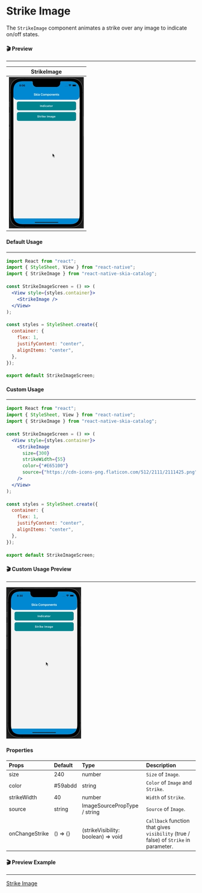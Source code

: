 # Strike Image

The `StrikeImage` component animates a strike over any image to indicate on/off states.

#### 🎬 Preview

---

|                StrikeImage                 |
| :----------------------------------------: |
| ![alt tag](/assets/DefaultStrikeImage.gif) |

#### Default Usage

---

```jsx
import React from "react";
import { StyleSheet, View } from "react-native";
import { StrikeImage } from "react-native-skia-catalog";

const StrikeImageScreen = () => (
  <View style={styles.container}>
    <StrikeImage />
  </View>
);

const styles = StyleSheet.create({
  container: {
    flex: 1,
    justifyContent: "center",
    alignItems: "center",
  },
});

export default StrikeImageScreen;
```

#### Custom Usage

---

```jsx
import React from "react";
import { StyleSheet, View } from "react-native";
import { StrikeImage } from "react-native-skia-catalog";

const StrikeImageScreen = () => (
  <View style={styles.container}>
    <StrikeImage
      size={300}
      strikeWidth={55}
      color={"#E65100"}
      source={"https://cdn-icons-png.flaticon.com/512/2111/2111425.png"}
    />
  </View>
);

const styles = StyleSheet.create({
  container: {
    flex: 1,
    justifyContent: "center",
    alignItems: "center",
  },
});

export default StrikeImageScreen;
```

#### 🎬 Custom Usage Preview

---

![alt tag](/assets/CustomStrikeImage.gif)

#### Properties

| Props          | Default  | Type                                | Description                                                                          |
| :------------- | :------- | :---------------------------------- | :----------------------------------------------------------------------------------- |
| size           | 240      | number                              | `Size` of `Image`.                                                                   |
| color          | #59abdd  | string                              | `Color` of `Image` and `Strike`.                                                     |
| strikeWidth    | 40       | number                              | `Width` of `Strike`.                                                                 |
| source         | string   | ImageSourcePropType / string        | `Source` of `Image`.                                                                 |
| onChangeStrike | () => {} | (strikeVisibility: boolean) => void | `Callback` function that gives `visibility` (true / false) of `Strike` in parameter. |

#### 🎬 Preview Example

---

[Strike Image](/example/src/modules/StrikeImage/StrikeImageScreen.tsx)
